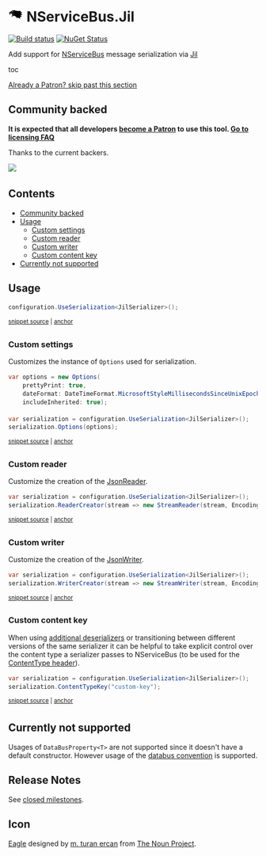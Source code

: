 <!--
GENERATED FILE - DO NOT EDIT
This file was generated by [MarkdownSnippets](https://github.com/SimonCropp/MarkdownSnippets).
Source File: /readme.source.md
To change this file edit the source file and then run MarkdownSnippets.
-->

# <img src="/src/icon.png" height="30px"> NServiceBus.Jil

[![Build status](https://ci.appveyor.com/api/projects/status/oab6rmnc297vyyh5/branch/master?svg=true)](https://ci.appveyor.com/project/SimonCropp/nservicebus-Jil)
[![NuGet Status](https://img.shields.io/nuget/v/NServiceBus.Jil.svg)](https://www.nuget.org/packages/NServiceBus.Jil/)

Add support for [NServiceBus](https://particular.net/NServiceBus) message serialization via [Jil](https://github.com/kevin-montrose/Jil)

toc

<!--- StartOpenCollectiveBackers -->

[Already a Patron? skip past this section](#endofbacking)


## Community backed

**It is expected that all developers [become a Patron](https://opencollective.com/nservicebusextensions/contribute/patron-6976) to use this tool. [Go to licensing FAQ](https://github.com/NServiceBusExtensions/Home/#licensingpatron-faq)**

Thanks to the current backers.

<img src="https://opencollective.com/nservicebusextensions/tiers/patron.svg?width=890&avatarHeight=60&button=false">

<a href="#" id="endofbacking"></a>

<!--- EndOpenCollectiveBackers -->

<!-- toc -->
## Contents

  * [Community backed](#community-backed)
  * [Usage](#usage)
    * [Custom settings](#custom-settings)
    * [Custom reader](#custom-reader)
    * [Custom writer](#custom-writer)
    * [Custom content key](#custom-content-key)
  * [Currently not supported](#currently-not-supported)<!-- endtoc -->


## Usage

<!-- snippet: JilSerialization -->
<a id='snippet-jilserialization'/></a>
```cs
configuration.UseSerialization<JilSerializer>();
```
<sup><a href='/src/Tests/Snippets/Usage.cs#L11-L15' title='File snippet `jilserialization` was extracted from'>snippet source</a> | <a href='#snippet-jilserialization' title='Navigate to start of snippet `jilserialization`'>anchor</a></sup>
<!-- endsnippet -->


### Custom settings

Customizes the instance of `Options` used for serialization.

<!-- snippet: JilCustomSettings -->
<a id='snippet-jilcustomsettings'/></a>
```cs
var options = new Options(
    prettyPrint: true,
    dateFormat: DateTimeFormat.MicrosoftStyleMillisecondsSinceUnixEpoch,
    includeInherited: true);

var serialization = configuration.UseSerialization<JilSerializer>();
serialization.Options(options);
```
<sup><a href='/src/Tests/Snippets/Usage.cs#L20-L30' title='File snippet `jilcustomsettings` was extracted from'>snippet source</a> | <a href='#snippet-jilcustomsettings' title='Navigate to start of snippet `jilcustomsettings`'>anchor</a></sup>
<!-- endsnippet -->


### Custom reader

Customize the creation of the [JsonReader](https://www.newtonsoft.com/json/help/html/T_Newtonsoft_Json_JsonReader.htm).

<!-- snippet: JilCustomReader -->
<a id='snippet-jilcustomreader'/></a>
```cs
var serialization = configuration.UseSerialization<JilSerializer>();
serialization.ReaderCreator(stream => new StreamReader(stream, Encoding.UTF8));
```
<sup><a href='/src/Tests/Snippets/Usage.cs#L35-L40' title='File snippet `jilcustomreader` was extracted from'>snippet source</a> | <a href='#snippet-jilcustomreader' title='Navigate to start of snippet `jilcustomreader`'>anchor</a></sup>
<!-- endsnippet -->


### Custom writer

Customize the creation of the [JsonWriter](https://www.newtonsoft.com/json/help/html/T_Newtonsoft_Json_JsonWriter.htm).

<!-- snippet: JilCustomWriter -->
<a id='snippet-jilcustomwriter'/></a>
```cs
var serialization = configuration.UseSerialization<JilSerializer>();
serialization.WriterCreator(stream => new StreamWriter(stream, Encoding.UTF8));
```
<sup><a href='/src/Tests/Snippets/Usage.cs#L45-L50' title='File snippet `jilcustomwriter` was extracted from'>snippet source</a> | <a href='#snippet-jilcustomwriter' title='Navigate to start of snippet `jilcustomwriter`'>anchor</a></sup>
<!-- endsnippet -->


### Custom content key

When using [additional deserializers](https://docs.particular.net/nservicebus/serialization/#specifying-additional-deserializers) or transitioning between different versions of the same serializer it can be helpful to take explicit control over the content type a serializer passes to NServiceBus (to be used for the [ContentType header](https://docs.particular.net/nservicebus/messaging/headers#serialization-headers-nservicebus-contenttype)).

<!-- snippet: JilContentTypeKey -->
<a id='snippet-jilcontenttypekey'/></a>
```cs
var serialization = configuration.UseSerialization<JilSerializer>();
serialization.ContentTypeKey("custom-key");
```
<sup><a href='/src/Tests/Snippets/Usage.cs#L55-L60' title='File snippet `jilcontenttypekey` was extracted from'>snippet source</a> | <a href='#snippet-jilcontenttypekey' title='Navigate to start of snippet `jilcontenttypekey`'>anchor</a></sup>
<!-- endsnippet -->


## Currently not supported

Usages of `DataBusProperty<T>` are not supported since it doesn't have a default constructor. However usage of the [databus convention](https://docs.particular.net/nservicebus/messaging/databus) is supported.


## Release Notes

See [closed milestones](../../milestones?state=closed).


## Icon

[Eagle](https://thenounproject.com/term/eagle/58506/) designed by [m. turan ercan](https://thenounproject.com/mte/) from [The Noun Project](https://thenounproject.com).
